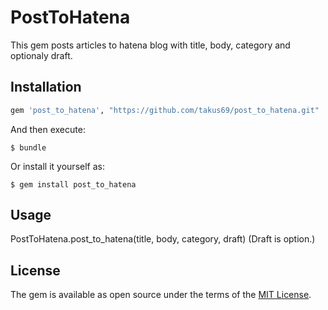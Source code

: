 # PostToHatena

This gem posts articles to hatena blog with title, body, category and optionaly draft.

## Installation

```ruby
gem 'post_to_hatena', "https://github.com/takus69/post_to_hatena.git"
```

And then execute:

    $ bundle

Or install it yourself as:

    $ gem install post_to_hatena

## Usage

PostToHatena.post_to_hatena(title, body, category, draft)
(Draft is option.)

## License

The gem is available as open source under the terms of the [MIT License](http://opensource.org/licenses/MIT).

